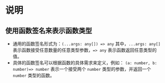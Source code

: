 # 说明

## 使用函数签名来表示函数类型
- 通用的函数签名形式为：`(...args: any[]) => any`
其中，`...args: any[]` 表示函数接受任意数量的任意类型参数，`=> any` 表示函数返回任意类型的值。
- 具体的函数签名可以根据函数的具体需求来定义，例如：
`(a: number, b: number)=> number` 表示一个接受两个 `number` 类型的参数，并返回一个 `number` 类型的函数。

